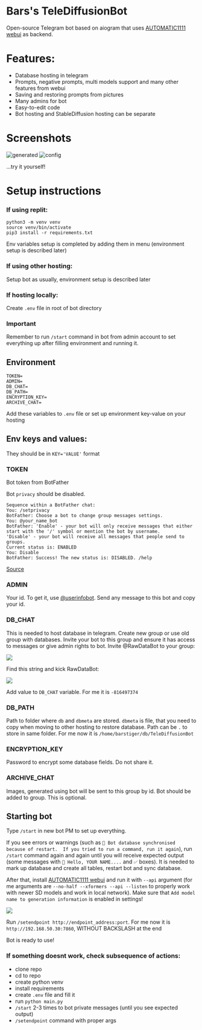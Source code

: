 # Bars's TeleDiffusionBot
Open-source Telegram bot based on aiogram that uses
[AUTOMATIC1111 webui](https://github.com/AUTOMATIC1111/stable-diffusion-webui)
as backend. 

# Features:
- Database hosting in telegram
- Prompts, negative prompts, multi models support and many other features from webui
- Saving and restoring prompts from pictures
- Many admins for bot
- Easy-to-edit code
- Bot hosting and StableDiffusion hosting can be separate

# Screenshots
![generated](https://i.imgur.com/1Lm2T2v.png)
![config](https://i.imgur.com/LhqKMAH.png)

...try it yourself!

# Setup instructions
### If using replit:
```commandline
python3 -m venv venv
source venv/bin/activate
pip3 install -r requirements.txt
```
Env variables setup is completed by adding them in menu (environment setup is described later)

### If using other hosting:
Setup bot as usually, environment setup is described later

### If hosting locally:
Create `.env` file in root of bot directory

### Important
Remember to run `/start` command in bot from admin account to set everything up after filling environment and running it.

## Environment
```env
TOKEN=
ADMIN=
DB_CHAT=
DB_PATH=
ENCRYPTION_KEY=
ARCHIVE_CHAT=
```
Add these variables to `.env` file or set up environment key-value on your hosting

## Env keys and values:
They should be in `KEY='VALUE'` format
### TOKEN
Bot token from BotFather

Bot `privacy` should be disabled.
```
Sequence within a BotFather chat:
You: /setprivacy
BotFather: Choose a bot to change group messages settings.
You: @your_name_bot
BotFather: 'Enable' - your bot will only receive messages that either start with the '/' symbol or mention the bot by username.
'Disable' - your bot will receive all messages that people send to groups.
Current status is: ENABLED
You: Disable
BotFather: Success! The new status is: DISABLED. /help
```
[Source](https://stackoverflow.com/questions/38565952/how-to-receive-messages-in-group-chats-using-telegram-bot-api)

### ADMIN
Your id. To get it, use [@userinfobot](https://t.me/userinfobot). Send any message to this bot and copy your id.

### DB_CHAT
This is needed to host database in telegram. Create new group or use old group with databases. Invite your bot to this group and ensure it has access to messages or give admin rights to bot.
Invite @RawDataBot to your group:

![](https://i.imgur.com/7qs9QRT.png)

Find this string and kick RawDataBot:

![](https://i.imgur.com/6BYwbkN.png)

Add value to `DB_CHAT` variable. For me it is `-816497374`

### DB_PATH
Path to folder where `db` and `dbmeta` are stored. `dbmeta` is file, that you need to copy when moving to other hosting
to restore database. Path can be `.` to store in same folder. For me now it is `/home/barstiger/db/TeleDiffusionBot`

### ENCRYPTION_KEY
Password to encrypt some database fields. Do not share it.

### ARCHIVE_CHAT
Images, generated using bot will be sent to this group by id. Bot should be added to group. This is optional.

## Starting bot
Type `/start` in new bot PM to set up everything. 

If you see errors or warnings (such as `🔄️ Bot database synchronised because of restart. 
If you tried to run a command, run it again`), run `/start` command again and again until you
will receive expected output (some messages with `👋 Hello, YOUR NAME....` and `✅` boxes). It is needed to 
mark up database and create all tables, restart bot and sync database.

After that, install [AUTOMATIC1111 webui](https://github.com/AUTOMATIC1111/stable-diffusion-webui)
and run it with `--api` argument (for me arguments are `--no-half --xformers --api --listen` to properly work with newer SD models and work in local network). 
Make sure that `Add model name to generation information` is enabled in settings!

![](https://user-images.githubusercontent.com/16289552/225164914-8423cab7-6b85-42e8-b799-c89bfe8b7692.png)

Run `/setendpoint http://endpoint_address:port`. For me now it is `http://192.168.50.30:7860`, WITHOUT BACKSLASH at the end

Bot is ready to use!

### If something doesnt work, check subsequence of actions:

- clone repo
- cd to repo
- create python venv
- install requirements
- create `.env` file and fill it
- run `python main.py`
- `/start` 2-3 times to bot private messages (until you see expected output)
- `/setendpoint` command with proper args
